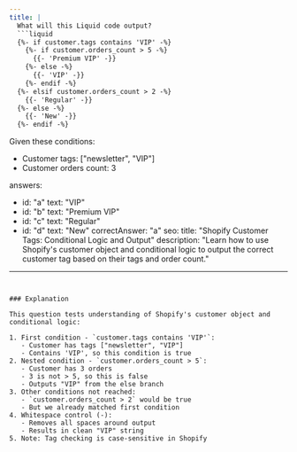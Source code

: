 ```yaml
---
title: |
  What will this Liquid code output?
  ```liquid
  {%- if customer.tags contains 'VIP' -%}
    {%- if customer.orders_count > 5 -%}
      {{- 'Premium VIP' -}}
    {%- else -%}
      {{- 'VIP' -}}
    {%- endif -%}
  {%- elsif customer.orders_count > 2 -%}
    {{- 'Regular' -}}
  {%- else -%}
    {{- 'New' -}}
  {%- endif -%}
  ```
  Given these conditions:
  - Customer tags: ["newsletter", "VIP"]
  - Customer orders count: 3

answers:
  - id: "a"
    text: "VIP"
  - id: "b"
    text: "Premium VIP"
  - id: "c"
    text: "Regular"
  - id: "d"
    text: "New"
correctAnswer: "a"
seo:
  title: "Shopify Customer Tags: Conditional Logic and Output"
  description: "Learn how to use Shopify's customer object and conditional logic to output the correct customer tag based on their tags and order count."
---
```


### Explanation

This question tests understanding of Shopify's customer object and conditional logic:

1. First condition - `customer.tags contains 'VIP'`:
   - Customer has tags ["newsletter", "VIP"]
   - Contains 'VIP', so this condition is true
2. Nested condition - `customer.orders_count > 5`:
   - Customer has 3 orders
   - 3 is not > 5, so this is false
   - Outputs "VIP" from the else branch
3. Other conditions not reached:
   - `customer.orders_count > 2` would be true
   - But we already matched first condition
4. Whitespace control (-):
   - Removes all spaces around output
   - Results in clean "VIP" string
5. Note: Tag checking is case-sensitive in Shopify 